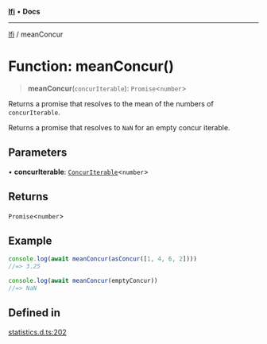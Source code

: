 [**lfi**](../readme.md) • **Docs**

***

[lfi](../globals.md) / meanConcur

# Function: meanConcur()

> **meanConcur**(`concurIterable`): `Promise`\<`number`\>

Returns a promise that resolves to the mean of the numbers of
`concurIterable`.

Returns a promise that resolves to `NaN` for an empty concur iterable.

## Parameters

• **concurIterable**: [`ConcurIterable`](../type-aliases/ConcurIterable.md)\<`number`\>

## Returns

`Promise`\<`number`\>

## Example

```js
console.log(await meanConcur(asConcur([1, 4, 6, 2])))
//=> 3.25

console.log(await meanConcur(emptyConcur))
//=> NaN
```

## Defined in

[statistics.d.ts:202](https://github.com/TomerAberbach/lfi/blob/95b3b82a9fc32cec65089cf86d003d7620dc44fc/src/operations/statistics.d.ts#L202)
